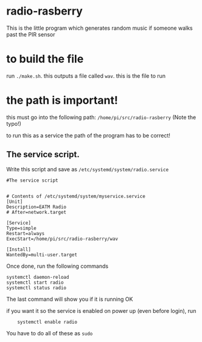 

# radio-rasberry

This is the little program which generates random music if someone walks past the PIR sensor

# to build the file

run `./make.sh`. this outputs a file called `wav`. this is the file to run

# the path is important!

this must go into the following path: ```/home/pi/src/radio-rasberry``` (Note the typo!)

to run this as a service the path of the program has to be correct!

## The service script.

Write this script and save as ```/etc/systemd/system/radio.service```

    #The service script


    # Contents of /etc/systemd/system/myservice.service
    [Unit]
    Description=EATM Radio
    # After=network.target

    [Service]
    Type=simple
    Restart=always
    ExecStart=/home/pi/src/radio-rasberry/wav

    [Install]
    WantedBy=multi-user.target
    
    
Once done, run the following commands

    systemctl daemon-reload
    systemctl start radio
    systemctl status radio
        
The last command will show you if it is running OK

if you want it so the service is enabled on power up (even before login), run

        systemctl enable radio
        
You have to do all of these as ```sudo```



